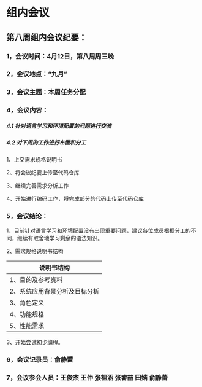 # 组内会议

## 第八周组内会议纪要：


### 1，会议时间：4月12日，第八周周三晚

### 2，会议地点：“九月”

### 3，会议主题：本周任务分配

### 4，会议内容：
##### 4.1 针对语言学习和环境配置的问题进行交流
##### 4.2 对下周的工作进行布置和分工
1、上交需求规格说明书

2、将会议纪要上传至代码仓库

3、继续完善需求分析工作

4、开始进行编码工作，将完成部分的代码上传至代码仓库

### 5，会议结论：
1、目前针对语言学习和环境配置没有出现重要问题，建议各位成员根据分工的不同，继续有取舍地学习剩余的语法知识。

2、需求规格说明书结构

| 说明书结构 |     
|----------|
| 1、目的及参考资料 |  
| 2、系统应用背景分析及目标分析 |
| 3、角色定义 | 
| 4、功能规格 | 
| 5、性能需求 | 

3、开始尝试初步编程。

### 6，会议记录员：俞静蕾

### 7，会议参会人员：王俊杰 王仲 张祖涵 张睿喆 田婧 俞静蕾


